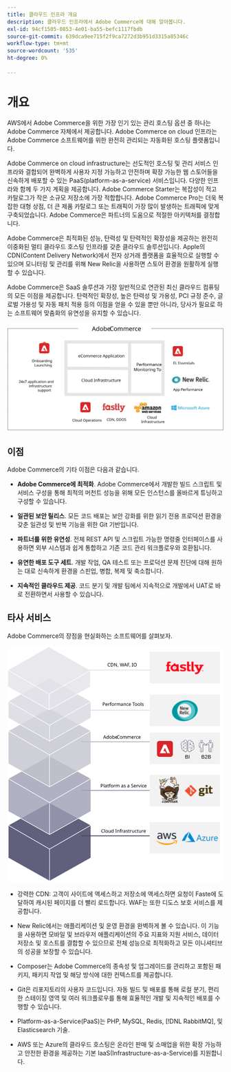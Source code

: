 ```yaml
---
title: 클라우드 인프라 개요
description: 클라우드 인프라에서 Adobe Commerce에 대해 알아봅니다.
exl-id: 94cf1505-0853-4e01-ba55-befc1117fbdb
source-git-commit: 639dca9ee715f2f9ca7272d3b951d3315a85346c
workflow-type: tm+mt
source-wordcount: '535'
ht-degree: 0%

---
```


# 개요

AWS에서 Adobe Commerce을 위한 가장 인기 있는 관리 호스팅 옵션 중 하나는 Adobe Commerce 자체에서 제공합니다. Adobe Commerce on cloud 인프라는 Adobe Commerce 소프트웨어를 위한 완전히 관리되는 자동화된 호스팅 플랫폼입니다.

Adobe Commerce on cloud infrastructure는 선도적인 호스팅 및 관리 서비스 인프라와 결합되어 완벽하게 사용자 지정 가능하고 안전하며 확장 가능한 웹 스토어들을 신속하게 배포할 수 있는 PaaS(platform-as-a-service) 서비스입니다. 다양한 인프라와 함께 두 가지 계획을 제공합니다. Adobe Commerce Starter는 복잡성이 적고 카탈로그가 작은 소규모 저장소에 가장 적합합니다. Adobe Commerce Pro는 더욱 복잡한 대형 상점, 더 큰 제품 카탈로그 또는 트래픽이 가장 많이 발생하는 트래픽에 맞게 구축되었습니다. Adobe Commerce은 파트너의 도움으로 적절한 아키텍처를 결정합니다.

Adobe Commerce은 최적화된 성능, 탄력성 및 탄력적인 확장성을 제공하는 완전히 이중화된 멀티 클라우드 호스팅 인프라를 갖춘 클라우드 솔루션입니다. Apple의 CDN(Content Delivery Network)에서 전자 상거래 플랫폼을 효율적으로 실행할 수 있으며 모니터링 및 관리를 위해 New Relic을 사용하면 스토어 환경을 원활하게 실행할 수 있습니다.

Adobe Commerce은 SaaS 솔루션과 가장 일반적으로 연관된 최신 클라우드 컴퓨팅의 모든 이점을 제공합니다. 탄력적인 확장성, 높은 탄력성 및 가용성, PCI 규정 준수, 글로벌 가용성 및 자동 패치 적용 등의 이점을 얻을 수 있을 뿐만 아니라, 당사가 필요로 하는 소프트웨어 맞춤화의 유연성을 유지할 수 있습니다.

![클라우드 인프라에서 Adobe Commerce의 아키텍처 요소를 보여주는 다이어그램](../../../assets/playbooks/adobe-commerce-cloud-infrastructure.svg)

## 이점

Adobe Commerce의 기타 이점은 다음과 같습니다.

- **Adobe Commerce에 최적화**. Adobe Commerce에서 개발한 빌드 스크립트 및 서비스 구성을 통해 최적의 머천트 성능을 위해 모든 인스턴스를 올바르게 튜닝하고 구성할 수 있습니다.

- **일관된 보안 릴리스**. 모든 코드 배포는 보안 강화를 위한 읽기 전용 프로덕션 환경을 갖춘 일관성 및 반복 기능을 위한 Git 기반입니다.

- **파트너를 위한 유연성**. 전체 REST API 및 스크립트 가능한 명령줄 인터페이스를 사용하면 외부 시스템과 쉽게 통합하고 기존 코드 관리 워크플로우와 호환됩니다.

- **유연한 배포 도구 세트**. 개발 작업, QA 테스트 또는 프로덕션 문제 진단에 대해 원하는 대로 신속하게 환경을 스핀업, 병합, 복제 및 축소합니다.

- **지속적인 클라우드 제공**. 코드 분기 및 개발 팀에서 지속적으로 개발에서 UAT로 바로 전환하면서 사용할 수 있습니다.

## 타사 서비스

Adobe Commerce의 장점을 현실화하는 소프트웨어를 살펴보자.

![클라우드 인프라 기술 스택의 Adobe Commerce을 보여주는 다이어그램](../../../assets/playbooks/cloud-tech-stack.svg)

- 강력한 CDN: 고객이 사이트에 액세스하고 저장소에 액세스하면 요청이 Faste에 도달하여 캐시된 페이지를 더 빨리 로드합니다. WAF는 또한 디도스 보호 서비스를 제공합니다.

- New Relic에서는 애플리케이션 및 운영 환경을 완벽하게 볼 수 있습니다. 이 기능을 사용하면 모바일 및 브라우저 애플리케이션의 주요 지표와 지원 서비스, 데이터 저장소 및 호스트를 결합할 수 있으므로 전체 성능으로 최적화하고 모든 이니셔티브의 성공을 보장할 수 있습니다.

- Composer는 Adobe Commerce의 종속성 및 업그레이드를 관리하고 포함된 패키지, 패키지 작업 및 해당 방식에 대한 컨텍스트를 제공합니다.

- Git은 리포지토리의 사용자 코드입니다. 자동 빌드 및 배포를 통해 로컬 분기, 편리한 스테이징 영역 및 여러 워크플로우를 통해 효율적인 개발 및 지속적인 배포를 수행할 수 있습니다.

- Platform-as-a-Service(PaaS)는 PHP, MySQL, Redis, [!DNL RabbitMQ], 및 Elasticsearch 기술.

- AWS 또는 Azure의 클라우드 호스팅은 온라인 판매 및 소매업을 위한 확장 가능하고 안전한 환경을 제공하는 기본 IaaS(Infrastructure-as-a-Service)를 지원합니다.
